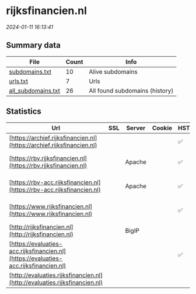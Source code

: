 # rijksfinancien.nl
*2024-01-11 16:13:41*
## Summary data
| File       | Count | Info |
|------------|-------|------|
|[subdomains.txt](/data/rijksfinancien.nl/subdomains.txt)|10|Alive subdomains|
|[urls.txt](/data/rijksfinancien.nl/urls.txt)|7|Urls|
|[all_subdomains.txt](/data/rijksfinancien.nl/all_subdomains.txt)|26|All found subdomains (history)|
## Statistics
| Url | SSL | Server | Cookie | HSTS | CSP | XFO | XXP | RP | Tech |Title |
|------------|-------|------|------|------|------|------|------|------|------|------|
|[https://archief.rijksfinancien.nl](https://archief.rijksfinancien.nl)| || |:white_check_mark: |:white_check_mark: |:white_check_mark: |:white_check_mark: |Bootstrap Drupal...|Welkom | Rijksfi...|
|[https://rbv.rijksfinancien.nl](https://rbv.rijksfinancien.nl)| |Apache| |:white_check_mark: | |:white_check_mark: | |:white_check_mark: |Apache HTTP Serv...|Home | Rijksbegr...|
|[https://rbv-acc.rijksfinancien.nl](https://rbv-acc.rijksfinancien.nl)| |Apache| |:white_check_mark: | |:white_check_mark: | |:white_check_mark: |Apache HTTP Serv...|Home | Rijksbegr...|
|[https://www.rijksfinancien.nl](https://www.rijksfinancien.nl)| || |:white_check_mark: |:white_check_mark: |:white_check_mark: |:white_check_mark: |Drupal HSTS PHP|Laatste updates...|
|[http://rijksfinancien.nl](http://rijksfinancien.nl)| |BigIP| | | | | |:white_check_mark: |F5 BigIP||
|[https://evaluaties-acc.rijksfinancien.nl](https://evaluaties-acc.rijksfinancien.nl)| || |:white_check_mark: | | | |:white_check_mark: |HSTS|403 Forbidden|
|[http://evaluaties.rijksfinancien.nl](http://evaluaties.rijksfinancien.nl)| || | | | | |:white_check_mark: |||
